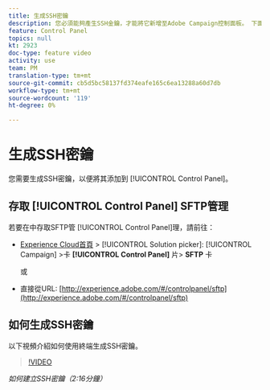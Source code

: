 ```yaml
---
title: 生成SSH密鑰
description: 您必須能夠產生SSH金鑰，才能將它新增至Adobe Campaign控制面板。 下面的視頻介紹如何使用終端生成SSH密鑰。
feature: Control Panel
topics: null
kt: 2923
doc-type: feature video
activity: use
team: PM
translation-type: tm+mt
source-git-commit: cb5d5bc58137fd374eafe165c6ea13288a60d7db
workflow-type: tm+mt
source-wordcount: '119'
ht-degree: 0%

---
```



# 生成SSH密鑰

您需要生成SSH密鑰，以便將其添加到 [!UICONTROL Control Panel]。

## 存取 [!UICONTROL Control Panel] SFTP管理

若要在中存取SFTP管 [!UICONTROL Control Panel]理，請前往：

* [Experience Cloud首頁](https://experience.adobe.com/#/home) > [!UICONTROL Solution picker]: [!UICONTROL Campaign] >卡 **[!UICONTROL Control Panel]** 片> **SFTP** 卡

   或
* 直接從URL: [http://experience.adobe.com/#/controlpanel/sftp](http://experience.adobe.com/#/controlpanel/sftp)

## 如何生成SSH密鑰

以下視頻介紹如何使用終端生成SSH密鑰。

>[!VIDEO](https://video.tv.adobe.com/v/27259?quality=12)

*如何建立SSH密鑰（2:16分鐘）*
